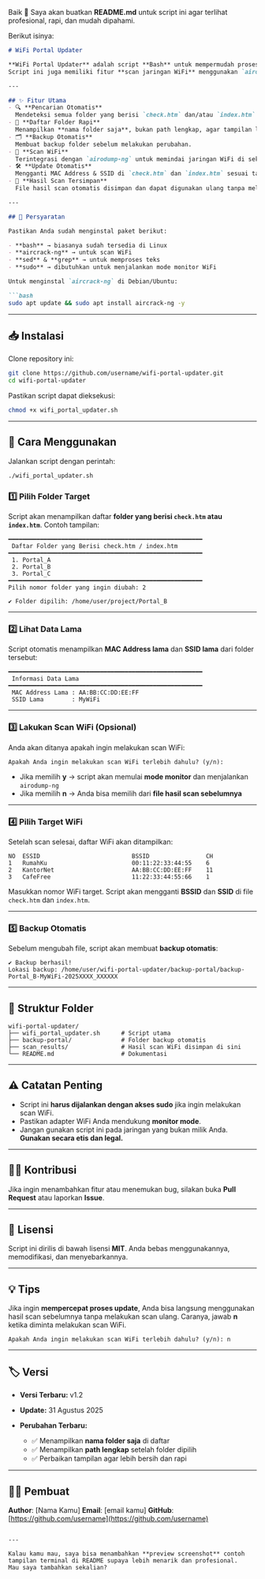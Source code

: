 Baik 🙂
Saya akan buatkan **README.md** untuk script ini agar terlihat profesional, rapi, dan mudah dipahami.

Berikut isinya:

````markdown
# WiFi Portal Updater

**WiFi Portal Updater** adalah script **Bash** untuk mempermudah proses pembaruan **MAC Address (BSSID)** dan **SSID** pada file **check.htm** dan **index.htm** di folder portal WiFi.  
Script ini juga memiliki fitur **scan jaringan WiFi** menggunakan `airodump-ng`, sehingga Anda dapat langsung memilih target jaringan yang ingin digunakan.

---

## ✨ Fitur Utama
- 🔍 **Pencarian Otomatis**  
  Mendeteksi semua folder yang berisi `check.htm` dan/atau `index.htm`.
- 📂 **Daftar Folder Rapi**  
  Menampilkan **nama folder saja**, bukan path lengkap, agar tampilan lebih bersih.
- 🗂 **Backup Otomatis**  
  Membuat backup folder sebelum melakukan perubahan.
- 📡 **Scan WiFi**  
  Terintegrasi dengan `airodump-ng` untuk memindai jaringan WiFi di sekitar.
- 🛠 **Update Otomatis**  
  Mengganti MAC Address & SSID di `check.htm` dan `index.htm` sesuai target WiFi yang dipilih.
- 📜 **Hasil Scan Tersimpan**  
  File hasil scan otomatis disimpan dan dapat digunakan ulang tanpa melakukan scan baru.

---

## 📌 Persyaratan

Pastikan Anda sudah menginstal paket berikut:

- **bash** → biasanya sudah tersedia di Linux
- **aircrack-ng** → untuk scan WiFi
- **sed** & **grep** → untuk memproses teks
- **sudo** → dibutuhkan untuk menjalankan mode monitor WiFi

Untuk menginstal `aircrack-ng` di Debian/Ubuntu:

```bash
sudo apt update && sudo apt install aircrack-ng -y
````

---

## 📥 Instalasi

Clone repository ini:

```bash
git clone https://github.com/username/wifi-portal-updater.git
cd wifi-portal-updater
```

Pastikan script dapat dieksekusi:

```bash
chmod +x wifi_portal_updater.sh
```

---

## 🚀 Cara Menggunakan

Jalankan script dengan perintah:

```bash
./wifi_portal_updater.sh
```

### 1️⃣ Pilih Folder Target

Script akan menampilkan daftar **folder yang berisi `check.htm` atau `index.htm`**.
Contoh tampilan:

```
━━━━━━━━━━━━━━━━━━━━━━━━━━━━━━━━━━━━━━━━━━━━━━━━━━━━━━━
 Daftar Folder yang Berisi check.htm / index.htm
━━━━━━━━━━━━━━━━━━━━━━━━━━━━━━━━━━━━━━━━━━━━━━━━━━━━━━━
 1. Portal_A
 2. Portal_B
 3. Portal_C
━━━━━━━━━━━━━━━━━━━━━━━━━━━━━━━━━━━━━━━━━━━━━━━━━━━━━━━
Pilih nomor folder yang ingin diubah: 2

✔ Folder dipilih: /home/user/project/Portal_B
```

---

### 2️⃣ Lihat Data Lama

Script otomatis menampilkan **MAC Address lama** dan **SSID lama** dari folder tersebut:

```
━━━━━━━━━━━━━━━━━━━━━━━━━━━━━━━━━━━━━━━━━━━━━━━━━━━━━━━
 Informasi Data Lama
━━━━━━━━━━━━━━━━━━━━━━━━━━━━━━━━━━━━━━━━━━━━━━━━━━━━━━━
 MAC Address Lama : AA:BB:CC:DD:EE:FF
 SSID Lama        : MyWiFi
```

---

### 3️⃣ Lakukan Scan WiFi (Opsional)

Anda akan ditanya apakah ingin melakukan scan WiFi:

```
Apakah Anda ingin melakukan scan WiFi terlebih dahulu? (y/n):
```

* Jika memilih **y** → script akan memulai **mode monitor** dan menjalankan `airodump-ng`
* Jika memilih **n** → Anda bisa memilih dari **file hasil scan sebelumnya**

---

### 4️⃣ Pilih Target WiFi

Setelah scan selesai, daftar WiFi akan ditampilkan:

```
NO  ESSID                          BSSID                CH
1   RumahKu                        00:11:22:33:44:55    6
2   KantorNet                      AA:BB:CC:DD:EE:FF    11
3   CafeFree                       11:22:33:44:55:66    1
```

Masukkan nomor WiFi target.
Script akan mengganti **BSSID** dan **SSID** di file `check.htm` dan `index.htm`.

---

### 5️⃣ Backup Otomatis

Sebelum mengubah file, script akan membuat **backup otomatis**:

```
✔ Backup berhasil!
Lokasi backup: /home/user/wifi-portal-updater/backup-portal/backup-Portal_B-MyWiFi-2025XXXX_XXXXXX
```

---

## 📂 Struktur Folder

```
wifi-portal-updater/
├── wifi_portal_updater.sh      # Script utama
├── backup-portal/              # Folder backup otomatis
├── scan_results/               # Hasil scan WiFi disimpan di sini
└── README.md                   # Dokumentasi
```

---

## ⚠️ Catatan Penting

* Script ini **harus dijalankan dengan akses sudo** jika ingin melakukan scan WiFi.
* Pastikan adapter WiFi Anda mendukung **monitor mode**.
* Jangan gunakan script ini pada jaringan yang bukan milik Anda.
  **Gunakan secara etis dan legal.**

---

## 🧑‍💻 Kontribusi

Jika ingin menambahkan fitur atau menemukan bug, silakan buka **Pull Request** atau laporkan **Issue**.

---

## 📜 Lisensi

Script ini dirilis di bawah lisensi **MIT**.
Anda bebas menggunakannya, memodifikasi, dan menyebarkannya.

---

## 💡 Tips

Jika ingin **mempercepat proses update**, Anda bisa langsung menggunakan hasil scan sebelumnya tanpa melakukan scan ulang.
Caranya, jawab **n** ketika diminta melakukan scan WiFi.

```
Apakah Anda ingin melakukan scan WiFi terlebih dahulu? (y/n): n
```

---

## 🏷 Versi

* **Versi Terbaru:** v1.2
* **Update:** 31 Agustus 2025
* **Perubahan Terbaru:**

  * ✅ Menampilkan **nama folder saja** di daftar
  * ✅ Menampilkan **path lengkap** setelah folder dipilih
  * ✅ Perbaikan tampilan agar lebih bersih dan rapi

---

## 👨‍💻 Pembuat

**Author**: \[Nama Kamu]
**Email**: \[email kamu]
**GitHub**: [https://github.com/username](https://github.com/username)

```

---

Kalau kamu mau, saya bisa menambahkan **preview screenshot** contoh tampilan terminal di README supaya lebih menarik dan profesional.  
Mau saya tambahkan sekalian?
```
